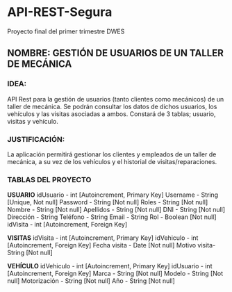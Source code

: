 # API-REST-Segura
Proyecto final del primer trimestre DWES


## NOMBRE: GESTIÓN DE USUARIOS DE UN TALLER DE MECÁNICA


### IDEA:
API Rest para la gestión de usuarios (tanto clientes como mecánicos) de un taller de mecánica. Se podrán consultar los datos de dichos usuarios, los vehículos y las visitas asociadas a ambos. Constará de 3 tablas; usuario, visitas y vehículo.


### JUSTIFICACIÓN:
La aplicación permitirá gestionar los clientes y empleados de un taller de mecánica, a su vez de los vehículos y el historial de visitas/reparaciones.


### TABLAS DEL PROYECTO

**USUARIO**
idUsuario - int [Autoincrement, Primary Key]
Username - String [Unique, Not null]
Password - String [Not null]
Roles - String [Not null]
Nombre - String [Not null]
Apellidos - String [Not null]
DNI - String [Not null]
Dirección - String
Teléfono - String
Email  - String
Rol - Boolean [Not null]
idVisita - int [Autoincrement, Foreign Key]

**VISITAS**
idVisita  - int [Autoincrement, Primary Key]
idVehiculo  - int [Autoincrement, Foreign Key]
Fecha visita - Date [Not null]
Motivo visita- String [Not null]

**VEHÍCULO**
idVehiculo  - int [Autoincrement, Primary Key]
idUsuario - int [Autoincrement, Foreign Key]
Marca - String [Not null]
Modelo - String [Not null]
Motorización - String [Not null]
Año - String [Not null]
